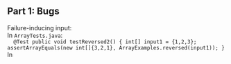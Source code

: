 ## Part 1: Bugs  
Failure-inducing input:  
In `ArrayTests.java`:  
`  @Test
  public void testReversed2() {
    int[] input1 = {1,2,3};
    assertArrayEquals(new int[]{3,2,1}, ArrayExamples.reversed(input1));
  }`  
In 
